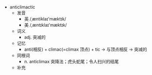 - anticlimactic
  - 发音
    - 英 /ˌæntiklaɪ'mæktɪk/
    - 美 /,æntɪklaɪ'mæktɪk/
  - 词义
    - adj. 突减的
  - 记忆
    - anti(相反) + climac(=climax 顶点) + tic → 与顶点相反 → 突减的
  - 同根词
    - n. anticlimax 突降法；虎头蛇尾；令人扫兴的结尾
  - 补充